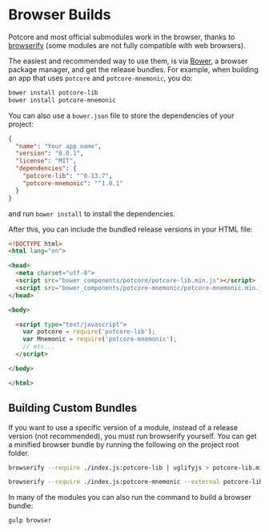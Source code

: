 # Browser Builds
Potcore and most official submodules work in the browser, thanks to [browserify](http://browserify.org/) (some modules are not fully compatible with web browsers).

The easiest and recommended way to use them, is via [Bower](http://bower.io/), a browser package manager, and get the release bundles. For example, when building an app that uses `potcore` and `potcore-mnemonic`, you do:

```sh
bower install potcore-lib
bower install potcore-mnemonic
```

You can also use a `bower.json` file to store the dependencies of your project:

```json
{
  "name": "Your app name",
  "version": "0.0.1",
  "license": "MIT",
  "dependencies": {
    "potcore-lib": "^0.13.7",
    "potcore-mnemonic": "^1.0.1"
  }
}
```

and run `bower install` to install the dependencies.

After this, you can include the bundled release versions in your HTML file:

```html
<!DOCTYPE html>
<html lang="en">

<head>
  <meta charset="utf-8">
  <script src="bower_components/potcore/potcore-lib.min.js"></script>
  <script src="bower_components/potcore-mnemonic/potcore-mnemonic.min.js"></script>
</head>

<body>

  <script type="text/javascript">
    var potcore = require('potcore-lib');
    var Mnemonic = require('potcore-mnemonic');
    // etc...
  </script>

</body>

</html>
```

## Building Custom Bundles
If you want to use a specific version of a module, instead of a release version (not recommended), you must run browserify yourself.  You can get a minified browser bundle by running the following on the project root folder.

```sh
browserify --require ./index.js:potcore-lib | uglifyjs > potcore-lib.min.js
```

```sh
browserify --require ./index.js:potcore-mnemonic --external potcore-lib | uglifyjs > potcore-mnemonic.min.js
```

In many of the modules you can also run the command to build a browser bundle:
```sh
gulp browser
```
